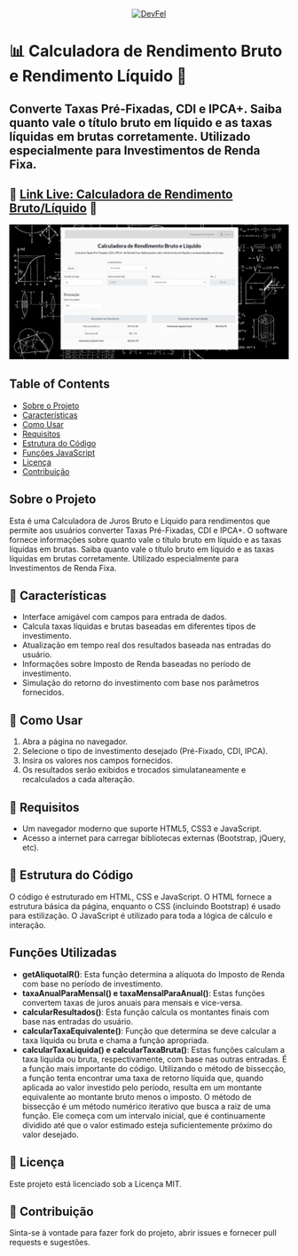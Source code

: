 <p align="center">
  <a href="https://devfel.com/" rel="noopener">
 <img src="https://devfel.com/imgs/devfel-logo-01.JPG" alt="DevFel"></a>
</p>

# 📊 Calculadora de Rendimento Bruto e Rendimento Líquido 🧮

## Converte Taxas Pré-Fixadas, CDI e IPCA+. Saiba quanto vale o título bruto em líquido e as taxas líquidas em brutas corretamente. Utilizado especialmente para Investimentos de Renda Fixa.

## 🔗 [Link Live: Calculadora de Rendimento Bruto/Líquido](https://devfel.github.io/calculadora-rendimento-bruto-liquido/) 🔗

![Calculadora Renda Fixa](CalculadoraRendaFixa.jpg)

## Table of Contents

- [Sobre o Projeto](#sobre-o-projeto)
- [Características](#características)
- [Como Usar](#como-usar)
- [Requisitos](#requisitos)
- [Estrutura do Código](#estrutura-do-código)
- [Funções JavaScript](#funções-javascript)
- [Licença](#licença)
- [Contribuição](#contribuição)

## Sobre o Projeto

Esta é uma Calculadora de Juros Bruto e Líquido para rendimentos que permite aos usuários converter Taxas Pré-Fixadas, CDI e IPCA+. O software fornece informações sobre quanto vale o título bruto em líquido e as taxas líquidas em brutas. Saiba quanto vale o título bruto em líquido e as taxas líquidas em brutas corretamente. Utilizado especialmente para Investimentos de Renda Fixa.

## 🌟 Características

- Interface amigável com campos para entrada de dados.
- Calcula taxas líquidas e brutas baseadas em diferentes tipos de investimento.
- Atualização em tempo real dos resultados baseada nas entradas do usuário.
- Informações sobre Imposto de Renda baseadas no período de investimento.
- Simulação do retorno do investimento com base nos parâmetros fornecidos.

## 🚀 Como Usar

1. Abra a página no navegador.
2. Selecione o tipo de investimento desejado (Pré-Fixado, CDI, IPCA).
3. Insira os valores nos campos fornecidos.
4. Os resultados serão exibidos e trocados simulataneamente e recalculados a cada alteração.

## 🔧 Requisitos

- Um navegador moderno que suporte HTML5, CSS3 e JavaScript.
- Acesso a internet para carregar bibliotecas externas (Bootstrap, jQuery, etc).

## 📂 Estrutura do Código

O código é estruturado em HTML, CSS e JavaScript. O HTML fornece a estrutura básica da página, enquanto o CSS (incluindo Bootstrap) é usado para estilização. O JavaScript é utilizado para toda a lógica de cálculo e interação.

## Funções Utilizadas

- **getAliquotaIR()**: Esta função determina a alíquota do Imposto de Renda com base no período de investimento.
- **taxaAnualParaMensal() e taxaMensalParaAnual()**: Estas funções convertem taxas de juros anuais para mensais e vice-versa.
- **calcularResultados()**: Esta função calcula os montantes finais com base nas entradas do usuário.
- **calcularTaxaEquivalente()**: Função que determina se deve calcular a taxa líquida ou bruta e chama a função apropriada.
- **calcularTaxaLiquida() e calcularTaxaBruta()**: Estas funções calculam a taxa líquida ou bruta, respectivamente, com base nas outras entradas. É a função mais importante do código. Utilizando o método de bissecção, a função tenta encontrar uma taxa de retorno líquida que, quando aplicada ao valor investido pelo período, resulta em um montante equivalente ao montante bruto menos o imposto. O método de bissecção é um método numérico iterativo que busca a raiz de uma função. Ele começa com um intervalo inicial, que é continuamente dividido até que o valor estimado esteja suficientemente próximo do valor desejado.

## 📜 Licença

Este projeto está licenciado sob a Licença MIT.

## 🙌 Contribuição

Sinta-se à vontade para fazer fork do projeto, abrir issues e fornecer pull requests e sugestões.
